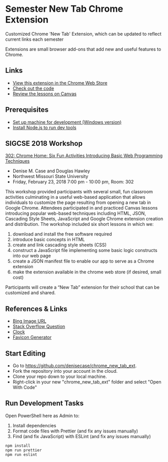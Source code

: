 # Semester New Tab Chrome Extension

Customized Chrome 'New Tab' Extension, which can be updated to reflect current links each semester

Extensions are small browser add-ons that add new and useful features to Chrome.

## Links

- [View this extension in the Chrome Web Store](https://chrome.google.com/webstore/detail/custom-web-launcher/bjcnlknhmbnejpgmpblndpddpckjhomm?hl=en)
- [Check out the code](https://github.com/denisecase/chrome_new_tab_ext)
- [Review the lessons on Canvas](https://nwmissouri.instructure.com/courses/16155)

## Prerequisites

- [Set up machine for development (Windows version)](https://github.com/denisecase/windows-dev-list)
- [Install Node.js to run dev tools](https://nodejs.org/en/)

## SIGCSE 2018 Workshop

[302: Chrome Home: Six Fun Activities Introducing Basic Web Programming Techniques](https://sigcse2018.sigcse.org/attendees/workshops.html)

- Denise M. Case and Douglas Hawley
- Northwest Missouri State University
- Friday, February 23, 2018 7:00 pm - 10:00 pm, Room: 302

This workshop provided participants with several small, fun classroom activities culminating in a useful web-based application that allows individuals to customize the page resulting from opening a new tab in Google Chrome. Attendees participated in and practiced Canvas lessons introducing popular web-based techniques including HTML, JSON, Cascading Style Sheets, JavaScript and Google Chrome extension creation and distribution.
The workshop included six short lessons in which we:

1. download and install the free software required
2. introduce basic concepts in HTML
3. create and link cascading style sheets (CSS)
4. construct a JavaScript file implementing some basic logic constructs into our web page
5. create a JSON manifest file to enable our app to serve as a Chrome extension
6. make the extension available in the chrome web store (if desired, small cost)

Participants will create a “New Tab” extension for their school that can be customized and shared.

## References & Links

- [Bing Image URL](http://www.bing.com/HPImageArchive.aspx?format=js&idx=0&n=1)
- [Stack Overflow Question](https://stackoverflow.com/questions/10639914/is-there-a-way-to-get-bings-photo-of-the-day/45472526#45472526)
- [Clock](https://www.ricocheting.com/code/javascript/html-generator/date-time-clock)
- [Favicon Generator](https://www.favicon-generator.org/)

## Start Editing

- Go to <https://github.com/denisecase/chrome_new_tab_ext>.
- Fork the repository into your account in the cloud.
- Clone your repo down to your local machine.
- Right-click in your new "chrome_new_tab_ext" folder and select "Open With Code"

## Run Development Tasks

Open PowerShell here as Admin to:

1. Install dependencies
1. Format code files with Prettier (and fix any issues manually)
1. Find (and fix JavaScript) with ESLint (and fix any issues manually)

```shell
npm install
npm run prettier
npm run eslint
```
